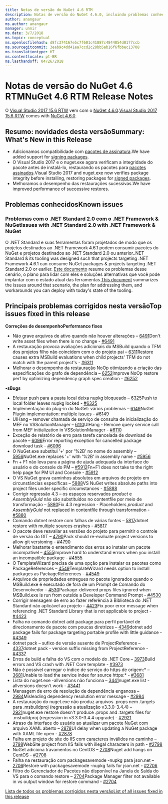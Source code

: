 ```yaml
---
title: Notas de versão do NuGet 4.6 RTM
description: Notas de versão do NuGet 4.6.0, incluindo problemas conhecidos, correções de bugs, funcionalidades adicionadas e DCRs.
author: anangaur
ms.author: anangaur
manager: unnir
ms.date: 3/7/2018
ms.topic: conceptual
ms.openlocfilehash: d8fc374167e5c7f601c41887c4844854d0177ccb
ms.sourcegitcommit: 3eab9c4dd41ea7ccd2c28bb5ab16f6fbbec13708
ms.translationtype: HT
ms.contentlocale: pt-BR
ms.lasthandoff: 04/26/2018
---
```

# <a name="nuget-46-rtm-release-notes"></a><span data-ttu-id="f96f8-103">Notas de versão do NuGet 4.6 RTM</span><span class="sxs-lookup"><span data-stu-id="f96f8-103">NuGet 4.6 RTM Release Notes</span></span>

<span data-ttu-id="f96f8-104">O [Visual Studio 2017 15.6 RTW](https://www.visualstudio.com/news/releasenotes/vs2017-relnotes) vem com o [NuGet 4.6.0](https://dist.nuget.org/win-x86-commandline/v4.6.0/nuget.exe).</span><span class="sxs-lookup"><span data-stu-id="f96f8-104">[Visual Studio 2017 15.6 RTW](https://www.visualstudio.com/news/releasenotes/vs2017-relnotes) comes with [NuGet 4.6.0](https://dist.nuget.org/win-x86-commandline/v4.6.0/nuget.exe).</span></span>

## <a name="summary-whats-new-in-this-release"></a><span data-ttu-id="f96f8-105">Resumo: novidades desta versão</span><span class="sxs-lookup"><span data-stu-id="f96f8-105">Summary: What's New in this Release</span></span>
* <span data-ttu-id="f96f8-106">Adicionamos compatibilidade com [pacotes de assinatura](https://docs.microsoft.com/en-us/nuget/create-packages/sign-a-package).</span><span class="sxs-lookup"><span data-stu-id="f96f8-106">We have added support for [signing packages](https://docs.microsoft.com/en-us/nuget/create-packages/sign-a-package).</span></span>  
* <span data-ttu-id="f96f8-107">O Visual Studio 2017 e o nuget.exe agora verificam a integridade do pacote antes de instalá-lo, restaurando os pacotes para [pacotes assinados](https://docs.microsoft.com/en-us/nuget/reference/signed-packages-reference).</span><span class="sxs-lookup"><span data-stu-id="f96f8-107">Visual Studio 2017 and nuget.exe now verifies package integrity before installing, restoring packages for [signed packages](https://docs.microsoft.com/en-us/nuget/reference/signed-packages-reference).</span></span>
* <span data-ttu-id="f96f8-108">Melhoramos o desempenho das restaurações sucessivas.</span><span class="sxs-lookup"><span data-stu-id="f96f8-108">We have improved performance of successive restores.</span></span>

## <a name="known-issues"></a><span data-ttu-id="f96f8-109">Problemas conhecidos</span><span class="sxs-lookup"><span data-stu-id="f96f8-109">Known issues</span></span>
### <a name="issues-with-net-standard-20-with-net-framework--nuget"></a><span data-ttu-id="f96f8-110">Problemas com o .NET Standard 2.0 com o .NET Framework & NuGet</span><span class="sxs-lookup"><span data-stu-id="f96f8-110">Issues with .NET Standard 2.0 with .NET Framework & NuGet</span></span> 

<span data-ttu-id="f96f8-111">O .NET Standard e suas ferramentas foram projetados de modo que os projetos destinados ao .NET Framework 4.6.1 podem consumir pacotes do NuGet e projetos destinados ao .NET Standard 2.0 ou anterior.</span><span class="sxs-lookup"><span data-stu-id="f96f8-111">.NET Standard & its tooling was designed such that projects targeting .NET Framework 4.6.1 can consume NuGet packages & projects targeting .NET Standard 2.0 or earlier.</span></span> <span data-ttu-id="f96f8-112">[Este documento](https://github.com/dotnet/standard/issues/481) resume os problemas desse cenário, o plano para lidar com eles e soluções alternativas que você pode implantar com o estado atual das ferramentas.</span><span class="sxs-lookup"><span data-stu-id="f96f8-112">[This document](https://github.com/dotnet/standard/issues/481) summarizes the issues around that scenario, the plan for addressing them, and workarounds you can deploy with today's state of the tooling.</span></span>

## <a name="top-issues-fixed-in-this-release"></a><span data-ttu-id="f96f8-113">Principais problemas corrigidos nesta versão</span><span class="sxs-lookup"><span data-stu-id="f96f8-113">Top issues fixed in this release</span></span>

<span data-ttu-id="f96f8-114">**Correções de desempenho**</span><span class="sxs-lookup"><span data-stu-id="f96f8-114">**Performance fixes**</span></span>
* <span data-ttu-id="f96f8-115">Não grave arquivos de ativo quando não houver alterações – [6491](https://github.com/NuGet/Home/issues/6491)</span><span class="sxs-lookup"><span data-stu-id="f96f8-115">Don't write asset files when there is no change - [#6491](https://github.com/NuGet/Home/issues/6491)</span></span>
* <span data-ttu-id="f96f8-116">A restauração provoca avaliações adicionais do MSBuild quando o TFM dos projetos filho não coincidem com o do projeto pai – [6311](https://github.com/NuGet/Home/issues/6311)</span><span class="sxs-lookup"><span data-stu-id="f96f8-116">Restore causes extra MSBuild evaluations when child projects' TFM do not match with the parent project's - [#6311](https://github.com/NuGet/Home/issues/6311)</span></span>
* <span data-ttu-id="f96f8-117">Melhorar o desempenho da restauração NoOp otimizando a criação das especificações do grafo de dependência – [6252](https://github.com/NuGet/Home/issues/6252)</span><span class="sxs-lookup"><span data-stu-id="f96f8-117">Improve NoOp restore perf by optimizing dependency graph spec creation - [#6252](https://github.com/NuGet/Home/issues/6252)</span></span>

<span data-ttu-id="f96f8-118">**•s**</span><span class="sxs-lookup"><span data-stu-id="f96f8-118">**Bugs**</span></span>
* <span data-ttu-id="f96f8-119">Efetuar push para a pasta local deixa nupkg bloqueado – [6325](https://github.com/NuGet/Home/issues/6325)</span><span class="sxs-lookup"><span data-stu-id="f96f8-119">Push to local folder leaves nupkg locked - [#6325](https://github.com/NuGet/Home/issues/6325)</span></span>
* <span data-ttu-id="f96f8-120">Implementação do plug-in do NuGet: vários problemas – [6149](https://github.com/NuGet/Home/issues/6149)</span><span class="sxs-lookup"><span data-stu-id="f96f8-120">NuGet Plugin implementation:  multiple issues - [#6149](https://github.com/NuGet/Home/issues/6149)</span></span>
* <span data-ttu-id="f96f8-121">UIHang – remover chamada de serviço de consulta de inicialização do MEF no VSSolutionManager – [6110](https://github.com/NuGet/Home/issues/6110)</span><span class="sxs-lookup"><span data-stu-id="f96f8-121">UIHang - Remove query service call from MEF initialization in VSSolutionManager - [#6110](https://github.com/NuGet/Home/issues/6110)</span></span>
* <span data-ttu-id="f96f8-122">Exceção de relatório de erro para tarefa cancelada de download de pacote – [6096](https://github.com/NuGet/Home/issues/6096)</span><span class="sxs-lookup"><span data-stu-id="f96f8-122">Error reporting exception for cancelled package download task - [#6096](https://github.com/NuGet/Home/issues/6096)</span></span>
* <span data-ttu-id="f96f8-123">O NuGet.exe substitui '+' por '%2B' no nome do assembly – [5956](https://github.com/NuGet/Home/issues/5956)</span><span class="sxs-lookup"><span data-stu-id="f96f8-123">NuGet.exe replaces '+' with '%2B' in assembly name - [#5956](https://github.com/NuGet/Home/issues/5956)</span></span>
* <span data-ttu-id="f96f8-124">Fn + F1 não leva para a página de ajuda adequada da interface do usuário e do console do PM – [#5912](https://github.com/NuGet/Home/issues/5912)</span><span class="sxs-lookup"><span data-stu-id="f96f8-124">Fn+F1 does not take to the right help page for PM UI and Console - [#5912](https://github.com/NuGet/Home/issues/5912)</span></span>
* <span data-ttu-id="f96f8-125">O VS NuGet grava caminhos absolutos em arquivos de projeto em circunstâncias específicas – [5888](https://github.com/NuGet/Home/issues/5888)</span><span class="sxs-lookup"><span data-stu-id="f96f8-125">VS NuGet writes absolute paths into project files under specific circumstances - [#5888](https://github.com/NuGet/Home/issues/5888)</span></span>
* <span data-ttu-id="f96f8-126">Corrigir regressão 4.3 – os espaços reservados $product$ e $AssemblyGuid$ não são substituídos no contentfile por meio de transformação – [5880](https://github.com/NuGet/Home/issues/5880)</span><span class="sxs-lookup"><span data-stu-id="f96f8-126">Fix 4.3 regression - Placeholders $product$ and $AssemblyGuid$ not replaced in contentfile through transformation - [#5880](https://github.com/NuGet/Home/issues/5880)</span></span>
* <span data-ttu-id="f96f8-127">Comando dotnet restore com falhas de várias fontes – [5817](https://github.com/NuGet/Home/issues/5817)</span><span class="sxs-lookup"><span data-stu-id="f96f8-127">dotnet restore with multiple sources crashes - [#5817](https://github.com/NuGet/Home/issues/5817)</span></span>
* <span data-ttu-id="f96f8-128">O pacote deve reavaliar as versões do projeto para permitir o controle de versão do GIT – [4790](https://github.com/NuGet/Home/issues/4790)</span><span class="sxs-lookup"><span data-stu-id="f96f8-128">Pack should re-evaluate project versions to allow git versioning - [#4790](https://github.com/NuGet/Home/issues/4790)</span></span>
* <span data-ttu-id="f96f8-129">Melhorar bastante o entendimento dos erros ao instalar um pacote incompatível – [4555](https://github.com/NuGet/Home/issues/4555)</span><span class="sxs-lookup"><span data-stu-id="f96f8-129">Improve hard to understand errors when you install an incompatible package - [#4555](https://github.com/NuGet/Home/issues/4555)</span></span>
* <span data-ttu-id="f96f8-130">O TemplateWizard precisa de uma opção para instalar os pacotes como PackageReferences – [4549](https://github.com/NuGet/Home/issues/4549)</span><span class="sxs-lookup"><span data-stu-id="f96f8-130">TemplateWizard needs option to install packages as PackageReferences - [#4549](https://github.com/NuGet/Home/issues/4549)</span></span>
* <span data-ttu-id="f96f8-131">Arquivos de propriedades entregues no pacote ignorados quando o MSBuild.exe é executado de fora de um Prompt de Comando do Desenvolvedor – [4530](https://github.com/NuGet/Home/issues/4530)</span><span class="sxs-lookup"><span data-stu-id="f96f8-131">Package-delivered props files ignored when MSBuild.exe is run from outside a Developer Command Prompt - [#4530](https://github.com/NuGet/Home/issues/4530)</span></span>
* <span data-ttu-id="f96f8-132">Corrigir mensagem de erro ao fazer referência à Biblioteca do .NET Standard não aplicável ao projeto – [4423](https://github.com/NuGet/Home/issues/4423)</span><span class="sxs-lookup"><span data-stu-id="f96f8-132">Fix poor error message when referencing .NET Standard Library that is not applicable to project - [#4423](https://github.com/NuGet/Home/issues/4423)</span></span>
* <span data-ttu-id="f96f8-133">Falha no comando dotnet add package para perfil portável de direcionamento de pacote com poucas diretrizes – [4349](https://github.com/NuGet/Home/issues/4349)</span><span class="sxs-lookup"><span data-stu-id="f96f8-133">dotnet add package fails for package targeting portable profile with little guidance - [#4349](https://github.com/NuGet/Home/issues/4349)</span></span>
* <span data-ttu-id="f96f8-134">dotnet pack – sufixo de versão ausente de ProjectReference – [4337](https://github.com/NuGet/Home/issues/4337)</span><span class="sxs-lookup"><span data-stu-id="f96f8-134">dotnet pack - version suffix missing from ProjectReference - [#4337](https://github.com/NuGet/Home/issues/4337)</span></span>
* <span data-ttu-id="f96f8-135">Erros de build e falha do VS com o modelo do .NET Core – [3973](https://github.com/NuGet/Home/issues/3973)</span><span class="sxs-lookup"><span data-stu-id="f96f8-135">Build errors and VS crash with .NET Core template - [#3973](https://github.com/NuGet/Home/issues/3973)</span></span>
* <span data-ttu-id="f96f8-136">Não é possível carregar o índice de serviço do https de origem:\* – [3681](https://github.com/NuGet/Home/issues/3681)</span><span class="sxs-lookup"><span data-stu-id="f96f8-136">Unable to load the service index for source https:\* - [#3681](https://github.com/NuGet/Home/issues/3681)</span></span>
* <span data-ttu-id="f96f8-137">Lista do nuget.exe -allversions não funciona – [3441](https://github.com/NuGet/Home/issues/3441)</span><span class="sxs-lookup"><span data-stu-id="f96f8-137">nuget.exe list -allversions doesn't work - [#3441](https://github.com/NuGet/Home/issues/3441)</span></span>
* <span data-ttu-id="f96f8-138">Mensagem de erro de resolução de dependência enganosa – [2984](https://github.com/NuGet/Home/issues/2984)</span><span class="sxs-lookup"><span data-stu-id="f96f8-138">Misleading dependency resolution error message - [#2984](https://github.com/NuGet/Home/issues/2984)</span></span>
* <span data-ttu-id="f96f8-139">A restauração do nuget.exe não produz arquivos .props nem .targets para .msbuildproj (regressão a atualização v3.3.0-3.4.4) – [2921](https://github.com/NuGet/Home/issues/2921)</span><span class="sxs-lookup"><span data-stu-id="f96f8-139">nuget.exe restore doesn't produce .props and .targets files for .msbuildproj (regression in v3.3.0-3.4.4 upgrade) - [#2921](https://github.com/NuGet/Home/issues/2921)</span></span>
* <span data-ttu-id="f96f8-140">Atraso da interface do usuário ao atualizar um pacote NuGet com arquivo XAML aberto – [2878](https://github.com/NuGet/Home/issues/2878)</span><span class="sxs-lookup"><span data-stu-id="f96f8-140">UI delay when updating a NuGet package with XAML file open - [#2878](https://github.com/NuGet/Home/issues/2878)</span></span>
* <span data-ttu-id="f96f8-141">Falha em projeto de site do IIS com caracteres inválidos no caminho – [2798](https://github.com/NuGet/Home/issues/2798)</span><span class="sxs-lookup"><span data-stu-id="f96f8-141">WebSite project from IIS fails with illegal characters in path - [#2798](https://github.com/NuGet/Home/issues/2798)</span></span>
* <span data-ttu-id="f96f8-142">NuGet adiciona travamentos no CentOS – [2708](https://github.com/NuGet/Home/issues/2708)</span><span class="sxs-lookup"><span data-stu-id="f96f8-142">Nuget add hangs on CentOS - [#2708](https://github.com/NuGet/Home/issues/2708)</span></span>
* <span data-ttu-id="f96f8-143">Falha na restauração com packagesavemode -nupkg para json.net – [2706](https://github.com/NuGet/Home/issues/2706)</span><span class="sxs-lookup"><span data-stu-id="f96f8-143">Restore with packagesavemode -nupkg fails for json.net - [#2706](https://github.com/NuGet/Home/issues/2706)</span></span>
* <span data-ttu-id="f96f8-144">Filtro do Gerenciador de Pacotes não disponível na Janela de Saída do VS para o comando restore – [2704](https://github.com/NuGet/Home/issues/2704)</span><span class="sxs-lookup"><span data-stu-id="f96f8-144">Package Manager filter not available in vs output window for restore command - [#2704](https://github.com/NuGet/Home/issues/2704)</span></span>


[<span data-ttu-id="f96f8-145">Lista de todos os problemas corrigidos nesta versão</span><span class="sxs-lookup"><span data-stu-id="f96f8-145">List of all issues fixed in this release</span></span>](https://github.com/NuGet/Home/issues?q=is%3Aissue+is%3Aclosed+milestone%3A%224.6")
